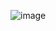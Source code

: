 ![image](https://github.com/patidar-pawan/training_assignment/assets/116065145/e024903d-23ea-48cf-bdc5-b857ff6aaed8)
